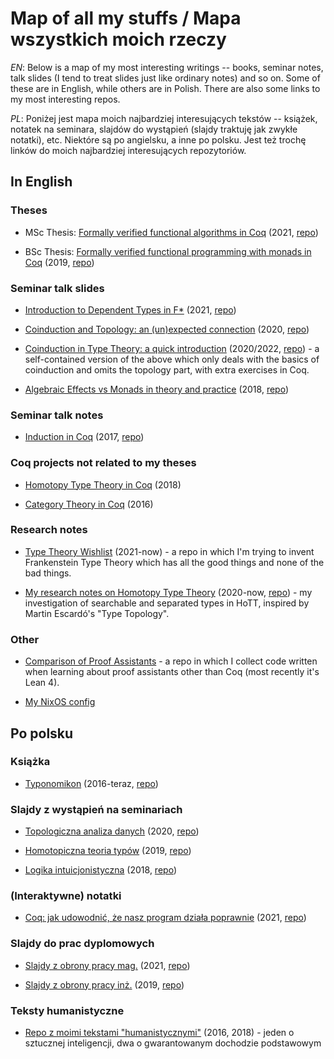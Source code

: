 # Map of all my stuffs / Mapa wszystkich moich rzeczy

*EN*: Below is a map of my most interesting writings -- books, seminar notes, talk slides (I tend to treat slides just like ordinary notes) and so on. Some of these are in English, while others are in Polish. There are also some links to my most interesting repos.

*PL*: Poniżej jest mapa moich najbardziej interesujących tekstów -- książek, notatek na seminara, slajdów do wystąpień (slajdy traktuję jak zwykłe notatki), etc. Niektóre są po angielsku, a inne po polsku. Jest też trochę linków do moich najbardziej interesujących repozytoriów.

## In English

### Theses

* MSc Thesis: [Formally verified functional algorithms in Coq](https://github.com/wkolowski/coq-algs/blob/master/Thesis/Thesis.pdf) (2021, [repo](https://github.com/wkolowski/coq-algs/tree/master/Thesis))

* BSc Thesis: [Formally verified functional programming with monads in Coq](https://github.com/wkolowski/coq-mtl/blob/master/Thesis/Thesis.pdf) (2019, [repo](https://github.com/wkolowski/coq-mtl))

### Seminar talk slides

* [Introduction to Dependent Types in F*](https://github.com/wkolowski/Dependent-Types-and-Theorem-Proving/blob/master/Slides.pdf) (2021, [repo](https://github.com/wkolowski/Dependent-Types-and-Theorem-Proving))

* [Coinduction and Topology: an (un)expected connection](https://github.com/wkolowski/Seminar-Bisimulation-and-Coinduction/blob/master/TalkSlides.pdf) (2020, [repo](https://github.com/wkolowski/Seminar-Bisimulation-and-Coinduction))

* [Coinduction in Type Theory: a quick introduction](https://github.com/wkolowski/Seminar-Bisimulation-and-Coinduction/blob/master/CoinductionInTypeTheory.pdf) (2020/2022, [repo](https://github.com/wkolowski/Seminar-Bisimulation-and-Coinduction)) - a self-contained version of the above which only deals with the basics of coinduction and omits the topology part, with extra exercises in Coq.

* [Algebraic Effects vs Monads in theory and practice](https://github.com/wkolowski/AlgEff/blob/master/Slides.pdf) (2018, [repo](https://github.com/wkolowski/AlgEff))

### Seminar talk notes

* [Induction in Coq](https://wkolowski.github.io/Seminar-Program-certification-in-Coq/) (2017, [repo](https://github.com/wkolowski/Seminar-Program-certification-in-Coq))

### Coq projects not related to my theses

* [Homotopy Type Theory in Coq](https://github.com/wkolowski/HoTT) (2018)

* [Category Theory in Coq](https://github.com/wkolowski/CoqCat) (2016)

### Research notes

* [Type Theory Wishlist](https://github.com/wkolowski/Type-Theory-Wishlist) (2021-now) - a repo in which I'm trying to invent Frankenstein Type Theory which has all the good things and none of the bad things.

* [My research notes on Homotopy Type Theory](https://github.com/wkolowski/HoTT/blob/master/Notes/HoTT.pdf) (2020-now, [repo](https://github.com/wkolowski/HoTT/tree/master/Notes)) - my investigation of searchable and separated types in HoTT, inspired by Martin Escardó's "Type Topology".

### Other

* [Comparison of Proof Assistants](https://github.com/wkolowski/Comparison-of-Proof-Assistants) - a repo in which I collect code written when learning about proof assistants other than Coq (most recently it's Lean 4).

* [My NixOS config](https://github.com/wkolowski/nixos-config)

## Po polsku

### Książka

* [Typonomikon](https://wkolowski.github.io/CoqBookPL/) (2016-teraz, [repo](https://github.com/wkolowski/Typonomikon))

### Slajdy z wystąpień na seminariach

* [Topologiczna analiza danych](https://github.com/wkolowski/Topologiczna-Analiza-Danych/blob/master/TDA.pdf) (2020, [repo](https://github.com/wkolowski/Topologiczna-Analiza-Danych))

* [Homotopiczna teoria typów](https://github.com/wkolowski/LiTT/blob/master/HoTT.pdf) (2019, [repo](https://github.com/wkolowski/LiTT))

* [Logika intuicjonistyczna](https://github.com/wkolowski/Seminarium-z-logik-nieklasycznych/blob/master/LogikaIntuicjonistyczna.pdf) (2018, [repo](https://github.com/wkolowski/Seminarium-z-logik-nieklasycznych))

### (Interaktywne) notatki

* [Coq: jak udowodnić, że nasz program działa poprawnie](https://wkolowski.github.io/Dni-Otwarte-2021) (2021, [repo](https://github.com/wkolowski/Dni-Otwarte-2021))

### Slajdy do prac dyplomowych

* [Slajdy z obrony pracy mag.](https://github.com/wkolowski/coq-algs/blob/master/Thesis/Defense/Slides.pdf) (2021, [repo](https://github.com/wkolowski/coq-algs/tree/master/Thesis))

* [Slajdy z obrony pracy inż.](https://github.com/wkolowski/coq-mtl/blob/master/Thesis/Defense/Slides.pdf) (2019, [repo](https://github.com/wkolowski/coq-mtl))

### Teksty humanistyczne

* [Repo z moimi tekstami "humanistycznymi"](https://github.com/wkolowski/Teksty) (2016, 2018) - jeden o sztucznej inteligencji, dwa o gwarantowanym dochodzie podstawowym